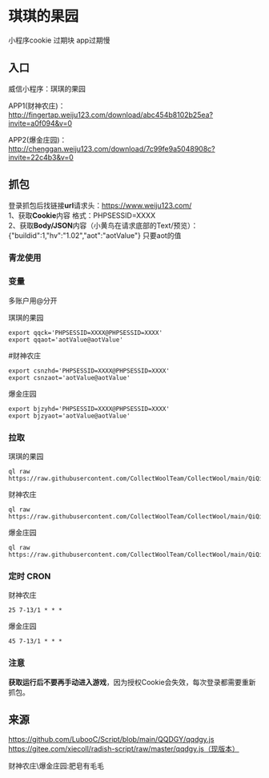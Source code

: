 # 琪琪的果园
小程序cookie 过期块 app过期慢
## 入口
威信小程序：琪琪的果园

APP1(财神农庄)：http://fingertap.weiju123.com/download/abc454b8102b25ea?invite=a0f094&v=0

APP2(爆金庄园)：http://chenggan.weiju123.com/download/7c99fe9a5048908c?invite=22c4b3&v=0

## 抓包
登录抓包后找链接**url**请求头：https://www.weiju123.com/  
1、获取**Cookie**内容 格式：PHPSESSID=XXXX  
2、获取**Body/JSON**内容（小黄鸟在请求底部的Text/预览）： {"buildid":1,"hv":"1.02","aot":"aotValue"} 只要aot的值
### 青龙使用 

### 变量
多账户用@分开

琪琪的果园
```
export qqck='PHPSESSID=XXXX@PHPSESSID=XXXX'
export qqaot='aotValue@aotValue'
```
#财神农庄 
```
export csnzhd='PHPSESSID=XXXX@PHPSESSID=XXXX'
export csnzaot='aotValue@aotValue'
```
爆金庄园
```
export bjzyhd='PHPSESSID=XXXX@PHPSESSID=XXXX'
export bjzyaot='aotValue@aotValue'
```

### 拉取
琪琪的果园
```
ql raw https://raw.githubusercontent.com/CollectWoolTeam/CollectWool/main/QiQiDeGuoYuan/qqdgy.js
```
财神农庄  
```
ql raw https://raw.githubusercontent.com/CollectWoolTeam/CollectWool/main/QiQiDeGuoYuan/csnz.js
```
爆金庄园
```
ql raw https://raw.githubusercontent.com/CollectWoolTeam/CollectWool/main/QiQiDeGuoYuan/bjzy.js
```
### 定时 CRON
财神农庄  
```
25 7-13/1 * * *
```
爆金庄园
```
45 7-13/1 * * *
```
### 注意
**获取运行后不要再手动进入游戏**，因为授权Cookie会失效，每次登录都需要重新抓包。

## 来源
https://github.com/LubooC/Script/blob/main/QQDGY/qqdgy.js
https://gitee.com/xiecoll/radish-script/raw/master/qqdgy.js（现版本）

财神农庄\爆金庄园:肥皂有毛毛
